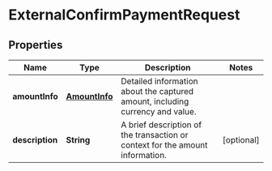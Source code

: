# ExternalConfirmPaymentRequest

## Properties
Name | Type | Description | Notes
------------ | ------------- | ------------- | -------------
**amountInfo** | [**AmountInfo**](/mkdocs/dtos/#amountinfo) | Detailed information about the captured amount, including currency and value. |
**description** | **String** | A brief description of the transaction or context for the amount information. | [optional] 
